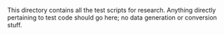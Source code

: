 This directory contains all the test scripts for research. Anything directly pertaining to test code should go here; no data generation or conversion stuff.